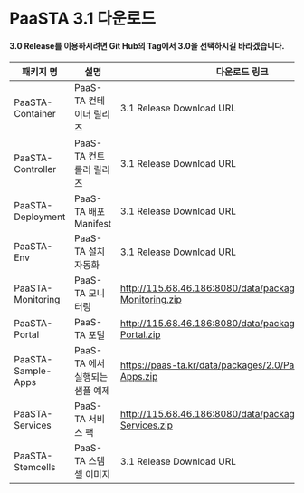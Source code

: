 # PaaSTA 3.1 다운로드
#### 3.0 Release를 이용하시려면 Git Hub의 Tag에서 3.0을 선택하시길 바라겠습니다. 
|패키지 명|설명 |다운로드 링크|checksum|
|---------|-------|--------------|---------------|
|PaaSTA-Container|PaaS-TA 컨테이너 릴리즈| 3.1 Release Download URL |md5sum:  |
|PaaSTA-Controller|PaaS-TA 컨트롤러 릴리즈| 3.1 Release Download URL |md5sum:  |
|PaaSTA-Deployment|PaaS-TA 배포 Manifest| 3.1 Release Download URL |md5sum:  |
|PaaSTA-Env|PaaS-TA 설치자동화| 3.1 Release Download URL |md5sum:  |
|PaaSTA-Monitoring|PaaS-TA 모니터링 |http://115.68.46.186:8080/data/packages/3.0/PaaSTA-Monitoring.zip |md5sum: b9570b01a0295ce8a4d941dcacd07e65 |
|PaaSTA-Portal|PaaS-TA 포털|http://115.68.46.186:8080/data/packages/3.0/PaaSTA-Portal.zip |md5sum:  fab7321af554ba5283d2e60318e8c249|
|PaaSTA-Sample-Apps|PaaS-TA 에서 실행되는 샘플 예제 |https://paas-ta.kr/data/packages/2.0/PaaSTA-Sample-Apps.zip |
|PaaSTA-Services|PaaS-TA 서비스 팩|http://115.68.46.186:8080/data/packages/3.0/PaaSTA-Services.zip |md5sum: 1e2ff0821e7a2f782dcc334776a2f711 |
|PaaSTA-Stemcells|PaaS-TA 스템셀 이미지|3.1 Release Download URL |md5sum:  |
